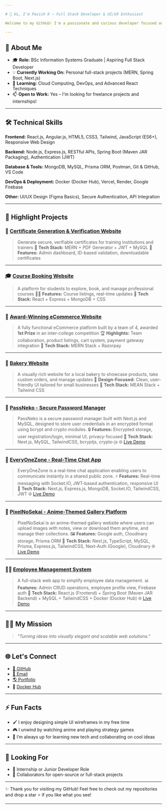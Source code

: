 ```yaml
---

# 👋 Hi, I'm Pavish K — Full Stack Developer & UI/UX Enthusiast

Welcome to my GitHub! I'm a passionate and curious developer focused on building intuitive and impactful web applications using modern technologies.

---
```


## 💼 About Me

* 🎓 **Role:** BSc Information Systems Graduate | Aspiring Full Stack Developer
* 💡 **Currently Working On:** Personal full-stack projects (MERN, Spring Boot, Next.js)
* 🧠 **Learning:** Cloud Computing, DevOps, and Advanced React Techniques
* 📫 **Open to Work:** Yes – I'm looking for freelance projects and internships!

---

## 🛠️ Technical Skills

**Frontend:**
React.js, Angular.js, HTML5, CSS3, Tailwind, JavaScript (ES6+), Responsive Web Design

**Backend:**
Node.js, Express.js, RESTful APIs, Spring Boot (Maven JAR Packaging), Authentication (JWT)

**Database & Tools:**
MongoDB, MySQL, Prisma ORM, Postman, Git & GitHub, VS Code

**DevOps & Deployment:**
Docker (Docker Hub), Vercel, Render, Google Firebase

**Other:**
UI/UX Design (Figma Basics), Secure Authentication, API Integration

---

## 🚀 Highlight Projects

### 📄 [Certificate Generation & Verification Website](https://github.com/PavishK/CGTT_Project)

> Generate secure, verifiable certificates for training institutions and trainers
> 🔧 **Tech Stack:** MERN + PDF Generator + JWT + MySQL
> 🧩 **Features:** Admin dashboard, ID-based validation, downloadable certificates

---

### 🎓 [Course Booking Website](https://github.com/PavishK/Final_year_project_1)

> A platform for students to explore, book, and manage professional courses
> 🧑‍🏫 **Features:** Course listings, real-time updates
> 🔧 **Tech Stack:** React + Express + MongoDB + CSS

---

### 🛒 [Award-Winning eCommerce Website](https://github.com/PavishK/project_falls_ecommerce)

> A fully functional eCommerce platform built by a team of 4, awarded **1st Prize** in an inter-college competition
> 🏆 **Highlights:** Team collaboration, product listings, cart system, payment gateway integration
> 🔧 **Tech Stack:** MERN Stack + Razorpay

---

### 🍰 [Bakery Website](https://github.com/PavishK/Final_year_project_2)

> A visually rich website for a local bakery to showcase products, take custom orders, and manage updates
> 🎂 **Design-Focused:** Clean, user-friendly UI tailored for small businesses
> 🔧 **Tech Stack:** MEAN Stack + Tailwind CSS

---

### 🔐 [PassNeko - Secure Password Manager](https://github.com/PavishK/PassNeko)

> PassNeko is a secure password manager built with Next.js and MySQL, designed to store user credentials in an encrypted format using bcrypt and crypto modules.
> 🔒 **Features:** Encrypted storage, user registration/login, minimal UI, privacy-focused
> 🔧 **Tech Stack:** Next.js, MySQL, TailwindCSS, bcryptjs, crypto-js
> 🌐 [Live Demo](https://pass-neko.vercel.app/)

---

### 💬 [EveryOneZone - Real-Time Chat App](https://github.com/PavishK/EveryOneZone--client)

> EveryOneZone is a real-time chat application enabling users to communicate instantly in a shared public zone.
> ⚡ **Features:** Real-time messaging with Socket.IO, JWT-based authentication, responsive UI
> 🔧 **Tech Stack:** Next.js, Express.js, MongoDB, Socket.IO, TailwindCSS, JWT
> 🌐 [Live Demo](https://every-one-zone-client.vercel.app/)

---

### 🎨 [PixelNoSekai - Anime-Themed Gallery Platform](https://github.com/PavishK/PixelNoSekai)

> PixelNoSekai is an anime-themed gallery website where users can upload images with notes, view or download them anytime, and manage their collections.
> 🖼️ **Features:** Google auth, Cloudinary storage, Prisma ORM
> 🔧 **Tech Stack:** Next.js, TypeScript, MySQL, Prisma, Express.js, TailwindCSS, Next-Auth (Google), Cloudinary
> 🌐 [Live Demo](https://pixel-no-sekai.vercel.app)

---

### 👨‍💼 [Employee Management System](https://github.com/PavishK/Employee_Management_System)

> A full-stack web app to simplify employee data management.
> 📊 **Features:** Admin CRUD operations, employee profile view, Firebase auth
> 🔧 **Tech Stack:** React.js (Frontend) + Spring Boot (Maven JAR Backend) + MySQL + TailwindCSS + Docker (Docker Hub)
> 🌐 [Live Demo](https://employee-management-system-client-abji.onrender.com)

---

## 🧑‍💻 My Mission

> *"Turning ideas into visually elegant and scalable web solutions."*

---

## 🌐 Let's Connect

* [🐙 GitHub](https://github.com/PavishK)
* [📧 Email](mailto:kpavish136@gmail.com)
* [🌎 Portfolio](https://personal-portfolio-rdxc.onrender.com)
* 🐳 [Docker Hub](https://hub.docker.com/repositories/pavishk)

---

## ⚡ Fun Facts

* 🖌️ I enjoy designing simple UI wireframes in my free time
* 🎮 I unwind by watching anime and playing strategy games
* 🚀 I’m always up for learning new tech and collaborating on cool ideas

---

## 🤝 Looking For

* 💼 Internship or Junior Developer Role
* 🤝 Collaborators for open-source or full-stack projects

---

✨ Thank you for visiting my GitHub! Feel free to check out my repositories and drop a star ⭐ if you like what you see!

---
